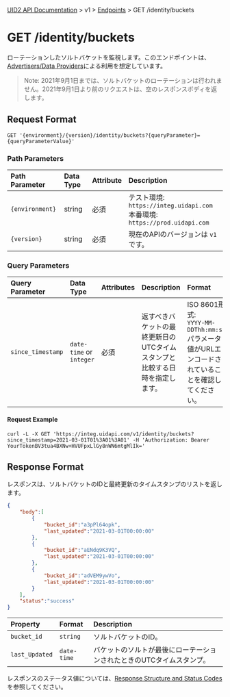 [UID2 API Documentation](../../README.md) > v1 > [Endpoints](./README.md) > GET /identity/buckets

# GET /identity/buckets

ローテーションしたソルトバケットを監視します。このエンドポイントは、[Advertisers/Data Providers](../guides/advertiser-dataprovider-guide.md)による利用を想定しています。

>Note: 2021年9月1日までは、ソルトバケットのローテーションは行われません。2021年9月1日より前のリクエストは、空のレスポンスボディを返します。

## Request Format

```GET '{environment}/{version}/identity/buckets?{queryParameter}={queryParameterValue}'```

### Path Parameters

| Path Parameter | Data Type | Attribute | Description |
| :--- | :--- | :--- | :--- |
| `{environment}` | string | 必須| テスト環境: `https://integ.uidapi.com`<br/>本番環境: `https://prod.uidapi.com` |
| `{version}` | string | 必須 | 現在のAPIのバージョンは `v1` です。 |

###  Query Parameters

| Query Parameter | Data Type | Attributes | Description | Format |
| :--- | :--- | :--- | :--- | :--- |
| `since_timestamp` | `date-time` or `integer` | 必須 | 返すべきバケットの最終更新日のUTCタイムスタンプと比較する日時を指定します。| ISO 8601形式:<br/>`YYYY-MM-DDThh:mm:ss`<br/>パラメータ値がURLエンコードされていることを確認してください。 |

#### Request Example

```curl
curl -L -X GET 'https://integ.uidapi.com/v1/identity/buckets?since_timestamp=2021-03-01T01%3A01%3A01' -H 'Authorization: Bearer YourTokenBV3tua4BXNw+HVUFpxLlGy8nWN6mtgMlIk='
```

## Response Format

レスポンスは、ソルトバケットのIDと最終更新のタイムスタンプのリストを返します。

```json
{
    "body":[
        {
            "bucket_id":"a3pPl64opk",
            "last_updated":"2021-03-01T00:00:00"
        },
        {
            "bucket_id":"aENdq9K3VQ",
            "last_updated":"2021-03-01T00:00:00"
        },
        {
            "bucket_id":"adVEM9ywVo",
            "last_updated":"2021-03-01T00:00:00"
        }
    ],
    "status":"success"
}
```

| Property | Format | Description |
| :--- | :--- | :--- |
| `bucket_id` | `string` | ソルトバケットのID。 |
| `last_Updated` | `date-time` | バケットのソルトが最後にローテーションされたときのUTCタイムスタンプ。|

レスポンスのステータス値については、[Response Structure and Status Codes](../../../api-ja/README.md#response-structure-and-status-codes)を参照してください。
